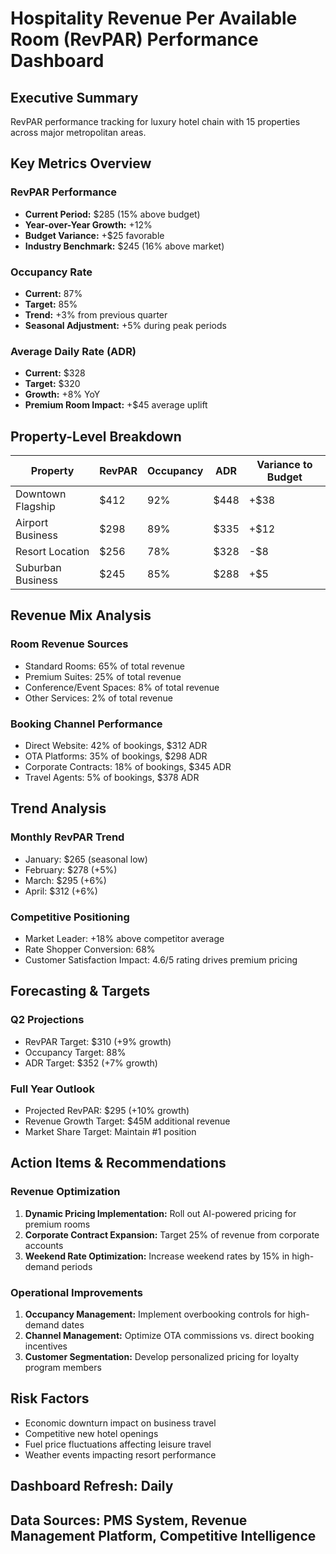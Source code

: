 # Hospitality Revenue Per Available Room (RevPAR) Performance Dashboard

## Executive Summary
RevPAR performance tracking for luxury hotel chain with 15 properties across major metropolitan areas.

## Key Metrics Overview

### **RevPAR Performance**
- **Current Period:** $285 (15% above budget)
- **Year-over-Year Growth:** +12%
- **Budget Variance:** +$25 favorable
- **Industry Benchmark:** $245 (16% above market)

### **Occupancy Rate**
- **Current:** 87%
- **Target:** 85%
- **Trend:** +3% from previous quarter
- **Seasonal Adjustment:** +5% during peak periods

### **Average Daily Rate (ADR)**
- **Current:** $328
- **Target:** $320
- **Growth:** +8% YoY
- **Premium Room Impact:** +$45 average uplift

## Property-Level Breakdown

| Property | RevPAR | Occupancy | ADR | Variance to Budget |
|----------|--------|-----------|-----|-------------------|
| Downtown Flagship | $412 | 92% | $448 | +$38 |
| Airport Business | $298 | 89% | $335 | +$12 |
| Resort Location | $256 | 78% | $328 | -$8 |
| Suburban Business | $245 | 85% | $288 | +$5 |

## Revenue Mix Analysis

### **Room Revenue Sources**
- Standard Rooms: 65% of total revenue
- Premium Suites: 25% of total revenue
- Conference/Event Spaces: 8% of total revenue
- Other Services: 2% of total revenue

### **Booking Channel Performance**
- Direct Website: 42% of bookings, $312 ADR
- OTA Platforms: 35% of bookings, $298 ADR
- Corporate Contracts: 18% of bookings, $345 ADR
- Travel Agents: 5% of bookings, $378 ADR

## Trend Analysis

### **Monthly RevPAR Trend**
- January: $265 (seasonal low)
- February: $278 (+5%)
- March: $295 (+6%)
- April: $312 (+6%)

### **Competitive Positioning**
- Market Leader: +18% above competitor average
- Rate Shopper Conversion: 68%
- Customer Satisfaction Impact: 4.6/5 rating drives premium pricing

## Forecasting & Targets

### **Q2 Projections**
- RevPAR Target: $310 (+9% growth)
- Occupancy Target: 88%
- ADR Target: $352 (+7% growth)

### **Full Year Outlook**
- Projected RevPAR: $295 (+10% growth)
- Revenue Growth Target: $45M additional revenue
- Market Share Target: Maintain #1 position

## Action Items & Recommendations

### **Revenue Optimization**
1. **Dynamic Pricing Implementation:** Roll out AI-powered pricing for premium rooms
2. **Corporate Contract Expansion:** Target 25% of revenue from corporate accounts
3. **Weekend Rate Optimization:** Increase weekend rates by 15% in high-demand periods

### **Operational Improvements**
1. **Occupancy Management:** Implement overbooking controls for high-demand dates
2. **Channel Management:** Optimize OTA commissions vs. direct booking incentives
3. **Customer Segmentation:** Develop personalized pricing for loyalty program members

## Risk Factors
- Economic downturn impact on business travel
- Competitive new hotel openings
- Fuel price fluctuations affecting leisure travel
- Weather events impacting resort performance

## Dashboard Refresh: Daily
## Data Sources: PMS System, Revenue Management Platform, Competitive Intelligence